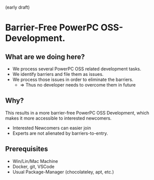 (early draft)

# Barrier-Free PowerPC OSS-Development.

## What are we doing here?

* We process several PowerPC OSS related development tasks.
* We identify barriers and file them as issues.
* We process those issues in order to eliminate the barriers.
    * => Thus no developer needs to overcome them in future

## Why?

This results in a more barrier-free PowerPC OSS Development, which makes it more accessible to interested newcomers.

* Interested Newcomers can easier join
* Experts are not alienated by barriers-to-entry.

## Prerequisites

* Win/Lin/Mac Machine
* Docker, git, VSCode
* Usual Package-Manager (chocolateley, apt, etc.)




